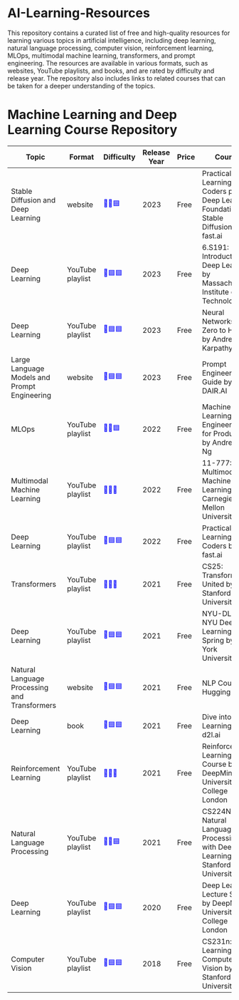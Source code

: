# AI-Learning-Resources
This repository contains a curated list of free and high-quality resources for learning various topics in artificial intelligence, including deep learning, natural language processing, computer vision, reinforcement learning, MLOps, multimodal machine learning, transformers, and prompt engineering. The resources are available in various formats, such as websites, YouTube playlists, and books, and are rated by difficulty and release year. The repository also includes links to related courses that can be taken for a deeper understanding of the topics.
# Machine Learning and Deep Learning Course Repository
| Topic | Format | Difficulty | Release Year | Price | Course |
|-------|--------|------------|--------------|-------|--------|
| Stable Diffusion and Deep Learning | website | <span style="color: blue">🔵🔵🟦</span> | 2023 | Free | Practical Deep Learning for Coders part 2: Deep Learning Foundations to Stable Diffusion by fast.ai |
| Deep Learning | YouTube playlist | <span style="color: blue">🔵🟦🟦</span> | 2023 | Free | 6.S191: Introduction to Deep Learning by Massachusetts Institute of Technology |
| Deep Learning | YouTube playlist | <span style="color: blue">🔵🟦🟦</span> | 2023 | Free | Neural Networks: Zero to Hero by Andrej Karpathy |
| Large Language Models and Prompt Engineering | website | <span style="color: blue">🔵🟦🟦</span> | 2023 | Free | Prompt Engineering Guide by DAIR.AI |
| MLOps | YouTube playlist | <span style="color: blue">🔵🔵🟦</span> | 2022 | Free | Machine Learning Engineering for Production by Andrew Y. Ng |
| Multimodal Machine Learning | YouTube playlist | <span style="color: blue">🔵🔵🔵</span> | 2022 | Free | 11-777: Multimodal Machine Learning by Carnegie Mellon University |
| Deep Learning | YouTube playlist | <span style="color: blue">🔵🟦🟦</span> | 2022 | Free | Practical Deep Learning for Coders by fast.ai |
| Transformers | YouTube playlist | <span style="color: blue">🔵🔵🔵</span> | 2021 | Free | CS25: Transformers United by Stanford University |
| Deep Learning | YouTube playlist | <span style="color: blue">🔵🟦🟦</span> | 2021 | Free | NYU-DLSP21: NYU Deep Learning Spring by New York University |
| Natural Language Processing and Transformers | website | <span style="color: blue">🔵🟦🟦</span> | 2021 | Free | NLP Course by Hugging Face |
| Deep Learning | book | <span style="color: blue">🔵🟦🟦</span> | 2021 | Free | Dive into Deep Learning by d2l.ai |
| Reinforcement Learning | YouTube playlist | <span style="color: blue">🔵🔵🔵</span> | 2021 | Free | Reinforcement Learning Course by DeepMind x University College London |
| Natural Language Processing | YouTube playlist | <span style="color: blue">🔵🔵🟦</span> | 2021 | Free | CS224N: Natural Language Processing with Deep Learning by Stanford University |
| Deep Learning | YouTube playlist | <span style="color: blue">🔵🟦🟦</span> | 2020 | Free | Deep Learning Lecture Series by DeepMind x University College London |
| Computer Vision | YouTube playlist | <span style="color: blue">🔵🟦🟦</span> | 2018 | Free | CS231n: Deep Learning for Computer Vision by Stanford University |
